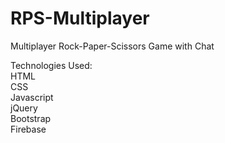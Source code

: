 # RPS-Multiplayer

Multiplayer Rock-Paper-Scissors Game with Chat

Technologies Used: <br />
HTML <br />
CSS <br />
Javascript <br />
jQuery <br />
Bootstrap <br />
Firebase <br />
